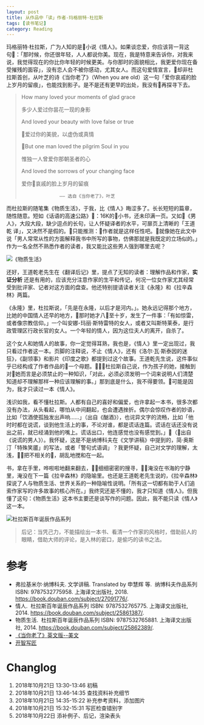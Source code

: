 ```yaml
---
layout: post
title: 从作品中「读」作者-玛格丽特·杜拉斯
tags: [读书笔记]
category: Reading
---
```


玛格丽特·杜拉斯，广为人知的是小说《情人》。如果谈恋爱，你应该背一背这句：「那时候，你还很年轻，人人都说你美。现在，我是特意来告诉你，对我来说，我觉得现在的你比你年轻的时候更美。与你那时的面貌相比，我更爱你现在备受摧残的面容」，没有恋人会不被你感动，尤其女人。而这句爱情宣言，却非杜拉斯首创，从叶芝的诗《当你老了》（When you are old）这一句「爱你哀戚的脸上岁月的留痕」，也能找到影子。是不是还有更早的出处，我没有再探寻下去。

> How many loved your moments of glad grace
>
> 多少人爱过你昙花一现的身影
>
> And loved your beauty with love false or true
>
> 爱过你的美貌，以虚伪或真情
>
> But one man loved the pilgrim Soul in you
>
> 惟独一人曾爱你那朝圣者的心
>
> And loved the sorrows of your changing face
>
> 爱你哀戚的脸上岁月的留痕
>
>                   —— 选自《当你老了》，叶芝

而杜拉斯的随笔集《物质生活》，于我，比《情人》晦涩多了。长长短短的篇章，随性随意。短如《话语的高速公路》：16K的小书，还未印满一页。又如《男人》，大段大段，缺少逗点的长句，让人怀疑译者的水平，可扉页上清晰的「王道乾 译」，又决然不是假的。只能推测：作者就是这样任性吧。就像她在此文中说「男人常常从性的方面解释我书中所写的事物，仿佛那就是我既定的立场似的。」作为一名全然不熟悉作者的读者，我又能比这些男人强到哪里去呢？

![《物质生活》](http://p88gyf57l.bkt.clouddn.com/%E7%89%A9%E8%B4%A8%E7%94%9F%E6%B4%BB-%E6%9D%9C%E6%8B%89%E6%96%AF.jpg)

还好，王道乾老先生在《翻译后记》里，提点了无知的读者：理解作品和作家，**实证分析** 还是有用的，应该充分注意作家的生平和传记，何况一位女作家尤其经常受到批评家、记者对这方面的盘查。他还特别提请读者关注《永隆》和《拉辛森林》两篇。

《永隆》里，杜拉斯说，「先是在永隆，以后才是河内。」。她永远记得那个地方，比她的中国情人还早的地方，那时她才八至十岁，发生了一件事：「有如惊雷，或者像宗教信仰。」一个叫安娜-玛丽·斯特雷特的女人，或者又叫斯特莱泰，是行政管理区行政长官的女人。一个年轻的情人，因为这位夫人的离开，自杀了。

这个女人和她情人的故事，你一定觉得耳熟，我也是，《情人》里一定出现过，我只看过作者这一本。页脚的注释说，不止《情人》，还有《洛尔·瓦·斯泰因的迷狂》，《副领事》和影片《印度之歌》都提到过这个故事。王道乾先生说，这件事似乎已经构成了作者作品的一个母题。杜拉斯自己说，作为孩子的她，接触到对她而言是必须禁止的一种知识，「对此，必须必须发明一个词来说明人们清楚知道却不理解那样一种应该理解的事。」那到底是什么，我不得要领。可能是因为，我才只读过一本《情人》。

浅识如我，看不懂杜拉斯。人都有自己的喜好和偏爱，也许拿起一本书，很多次都没有办法，从头看起，哪怕从中间翻起，也会遭遇挫折。偶尔会惊叹作者的妙语，比如「饮酒使孤独发出声响……」（出自《酗酒》），也诧异文字的流畅，比如「他时时都在说谎，谈到他生活上的事，不论对谁，都是谎话连篇。谎话在话还没有说出之前，就已经涌到他的嘴上。谎话出口，他连感觉也没有感觉到。」（出自《说谎的男人》）。我怀疑，这是不是纳博科夫在《文学讲稿》中提到的，简·奥斯汀「特殊笑靥」的写法，或者「警句式语调」？我更怀疑，自己对文学的理解，太浅，把不相关的，胡乱地搅和在一起。

书，拿在手里，哗啦啦地翻来翻去，细细密密的搜寻，淹没在书海的宁静里，淹没在下一篇《拉辛森林》的隐喻里。也还是王道乾老先生说的，《拉辛森林》探说了人与物质生活、世界关系的一种隐喻性说明。「所有这一切都有助于人们追索作家写的许多故事的核心所在。」我终究还是不懂的，我才只知道《情人》。但我懂了这句：《物质生活》这本书主要还是谈写作的问题。因此，我不能只读《情人》这一本。

![杜拉斯百年诞辰作品系列](http://p88gyf57l.bkt.clouddn.com/%E6%9D%9C%E6%8B%89%E6%96%AF%E4%BD%9C%E5%93%81%E6%B8%85%E5%8D%95.jpg)

> 后记：当凭己力，不能描绘出一本书、看清一个作家的风格时，借助前人的眼睛，借助大师的评论，是入林的密口，是偷巧的读书之法。

# 参考
- 弗拉基米尔·纳博科夫. 文学讲稿. Translated by 申慧辉 等. &nbsp;纳博科夫作品系列                          ISBN: 9787532775958. 上海译文出版社, 2018. https://book.douban.com/subject/27091776/.
- 情人. &nbsp;杜拉斯百年诞辰作品系列                          ISBN: 9787532765775. 上海译文出版社, 2014. https://book.douban.com/subject/25861387/.
- 物质生活. &nbsp;杜拉斯百年诞辰作品系列                          ISBN: 9787532765881. 上海译文出版社, 2014. https://book.douban.com/subject/25862389/.
- [《当你老了》英文版--美文](https://www.douban.com/group/topic/96792967/)
- [开智写匠](http://aiwriter.cn)

# Changlog
1. 2018年10月21日 13:30-13:46 初稿
2. 2018年10月21日 13:46-14:35 查找资料补充细节
3. 2018年10月21日 14:35-15:22 补充参考资料，添加图片
4. 2018年10月21日 15:32-15:31 写匠检查错别字
5. 2018年10月22日 添补例子、后记，渲染表头
